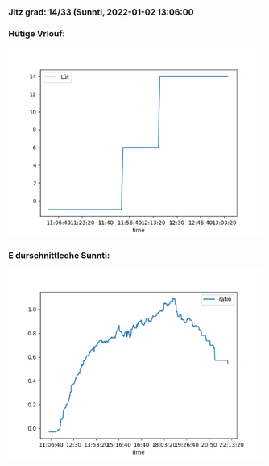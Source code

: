 ### Jitz grad: 14/33 (Sunnti, 2022-01-02 13:06:00

### Hütige Vrlouf:
![Graph](Today.png)

### E durschnittleche Sunnti:
![Graph](Sunnti.png)